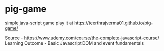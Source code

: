 # pig-game
simple java-script game
play it at https://teerthrajverma01.github.io/pig-game/

Source - https://www.udemy.com/course/the-complete-javascript-course/
Learning Outcome - Basic Javascript DOM and event fundamentals

